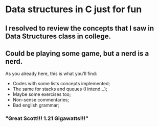 # **Data structures in C just for fun**
## I resolved to review the concepts that I saw in Data Structures class in college.
## Could be playing some game, but a nerd is a nerd.

As you already here, this is what you'll find:

* Codes with some lists concepts implemented;
* The same for stacks and queues (I intend...);
* Maybe some exercises too;
* Non-sense commentaries;
* Bad english grammar;

### "Great Scott!!! 1.21 Gigawatts!!!"







